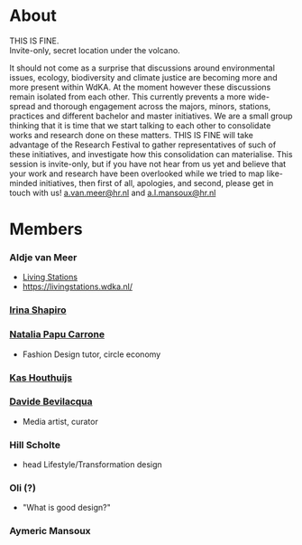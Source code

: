 # About

THIS IS FINE.  
Invite-only, secret location under the volcano.

It should not come as a surprise that discussions around environmental issues, ecology, biodiversity and climate justice are becoming more and more present within WdKA. At the moment however these discussions remain isolated from each other. This currently prevents a more wide-spread and thorough engagement across the majors, minors, stations, practices and different bachelor and master initiatives. We are a small group thinking that it is time that we start talking to each other to consolidate works and research done on these matters. THIS IS FINE will take advantage of the Research Festival to gather representatives of such of these initiatives, and investigate how this consolidation can materialise. This session is invite-only, but if you have not hear from us yet and believe that your work and research have been overlooked while we tried to map like-minded initiatives, then first of all, apologies, and second, please get in touch with us! a.van.meer@hr.nl and a.l.mansoux@hr.nl

# Members

### Aldje van Meer

- [Living Stations](https://livingstations.wdka.nl/author/MeerA/)
- https://livingstations.wdka.nl/

### [Irina Shapiro](https://irinashapiro.nl/)

### [Natalia Papu Carrone](https://www.greenbiz.com/natalia-papu-carrone)

- Fashion Design tutor, circle economy

### [Kas Houthuijs](https://waag.org/nl/kas-houthuijs/)

### [Davide Bevilacqua](https://www.davidebevilacqua.com/)

- Media artist, curator

### Hill Scholte

- head Lifestyle/Transformation design

### Oli (?)

- "What is good design?"

### Aymeric Mansoux
